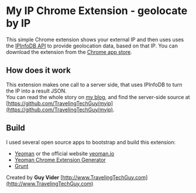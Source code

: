 My IP Chrome Extension - geolocate by IP
========================================

This simple Chrome extension shows your external IP and then uses uses the [IPInfoDB API](http://ipinfodb.com/) to provide geolocation data, based on that IP.
You can download the extension from the [Chrome app store](https://chrome.google.com/webstore/detail/my-ip/lejbibljgiojigkpkhmdgdhmiaddgidd?hl=en-US&gl=US).

How does it work
----------------
This extension makes one call to a server side, that uses IPInfoDB to turn the IP into a result JSON.  
You can read the whole story on [my blog](http://code.travelingtechguy.com/2013/04/whats-my-ip.html), and find the server-side source at [https://github.com/TravelingTechGuy/myip](https://github.com/TravelingTechGuy/myip).

Build
-----
I used several open source apps to bootstrap and build this extension:
- [Yeoman](https://github.com/yeoman/yeoman) or the official website [yeoman.io](http://yeoman.io)
- [Yeoman Chrome Extension Generator](https://github.com/yeoman/generator-chrome-extension)
- [Grunt](https://github.com/gruntjs/grunt)

Created by **Guy Vider** [http://www.TravelingTechGuy.com](http://www.TravelingTechGuy.com)